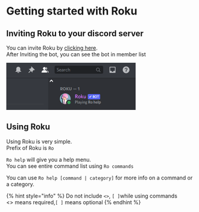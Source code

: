 
# Getting started with Roku

## Inviting Roku to your discord server

You can invite Roku by [clicking here](https://rokubot.xyz/invite).  
After Inviting the bot, you can see the bot in member list

![](.gitbook/assets/umgatf1-1-.png)

## Using Roku

Using Roku is very simple.  
Prefix of Roku is `Ro`

`Ro help` will give you a help menu.  
You can see entire command list using `Ro commands`

You can use `Ro help [command | category]` for more info on a command or a category.

{% hint style="info" %}
Do not include `<>`, `[ ]`while using commands  
&lt;&gt; means required,`[ ]` means optional
{% endhint %}

